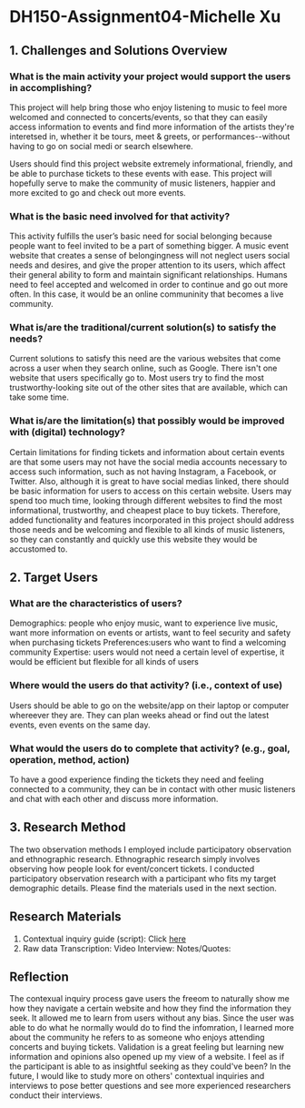 # DH150-Assignment04-Michelle Xu

## 1. Challenges and Solutions Overview 
### What is the main activity your project would support the users in accomplishing?
This project will help bring those who enjoy listening to music to feel more welcomed and connected to concerts/events, so that they can easily access information to events and find more information of the artists they're interetsed in, whether it be tours, meet & greets, or performances--without having to go on social medi or search elsewhere.

Users should find this project website extremely informational, friendly, and be able to purchase tickets to these events with ease. This project will hopefully serve to make the community of music listeners, happier and more excited to go and check out more events. 

### What is the basic need involved for that activity?
This activity fulfills the user’s basic need for social belonging because people want to feel invited to be a part of something bigger. A music event website that creates a sense of belongingness will not neglect users social needs and desires, and give the proper attention to its users, which affect their general ability to form and maintain significant relationships. Humans need to feel accepted and welcomed in order to continue and go out more often. In this case, it would be an online communinity that becomes a live community. 

### What is/are the traditional/current solution(s) to satisfy the needs?
Current solutions to satisfy this need are the various websites that come across a user when they search online, such as Google. There isn't one website that users specifically go to. Most users try to find the most trustworthy-looking site out of the other sites that are available, which can take some time. 

### What is/are the limitation(s) that possibly would be improved with (digital) technology?
Certain limitations for finding tickets and information about certain events are that some users may not have the social media accounts necessary to access such information, such as not having Instagram, a Facebook, or Twitter. Also, although it is great to have social medias linked, there should be basic information for users to access on this certain website. Users may spend too much time, looking through different websites to find the most informational, trustworthy, and cheapest place to buy tickets. Therefore, added functionality and features incorporated in this project should address those needs and be welcoming and flexible to all kinds of music listeners, so they can constantly and quickly use this website they would be accustomed to. 

## 2. Target Users 
### What are the characteristics of users?
Demographics: people who enjoy music, want to experience live music, want more information on events or artists, want to feel security and safety when purchasing tickets 
Preferences:users who want to find a welcoming community 
Expertise: users would not need a certain level of expertise, it would be efficient but flexible for all kinds of users 

### Where would the users do that activity? (i.e., context of use)
Users should be able to go on the website/app on their laptop or computer whereever they are. They can plan weeks ahead or find out the latest events, even events on the same day. 

### What would the users do to complete that activity? (e.g., goal, operation, method, action)
To have a good experience finding the tickets they need and feeling connected to a community, they can be in contact with other music listeners and chat with each other and discuss more information. 

## 3. Research Method
The two observation methods I employed include participatory observation and ethnographic research.
Ethnographic research simply involves observing how people look for event/concert tickets. 
I conducted participatory observation research with a participant who fits my target demographic details.
Please find the materials used in the next section.

## Research Materials 
1. Contextual inquiry guide (script): Click [here](https://docs.google.com/document/d/1knNt_u042BMzOupje-FvzEi6kHCtun2xu4_0OgwqM3s/edit?usp=sharing) 
2. Raw data 
Transcription: 
Video Interview: 
Notes/Quotes: 

## Reflection 
The contexual inquiry process gave users the freeom to naturally show me how they navigate a certain website and how they find the information they seek. It allowed me to learn from users without any bias. Since the user was able to do what he normally would do to find the infomration, I learned more about the community he refers to as someone who enjoys attending concerts and buying tickets. Validation is a great feeling but learning new information and opinions also opened up my view of a website. I feel as if the participant is able to as insightful seeking as they could've been? In the future, I would like to study more on others' contextual inquiries and interviews to pose better questions and see more experienced researchers conduct their interviews.
